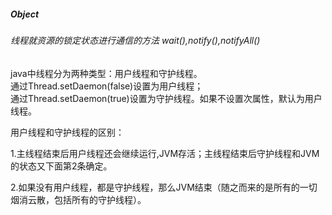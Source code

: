 ##### Object
###### 线程就资源的锁定状态进行通信的方法 wait(),notify(),notifyAll()

java中线程分为两种类型：用户线程和守护线程。  
通过Thread.setDaemon(false)设置为用户线程；  
通过Thread.setDaemon(true)设置为守护线程。如果不设置次属性，默认为用户线程。

用户线程和守护线程的区别：

1.主线程结束后用户线程还会继续运行,JVM存活；主线程结束后守护线程和JVM的状态又下面第2条确定。

2.如果没有用户线程，都是守护线程，那么JVM结束（随之而来的是所有的一切烟消云散，包括所有的守护线程）。
